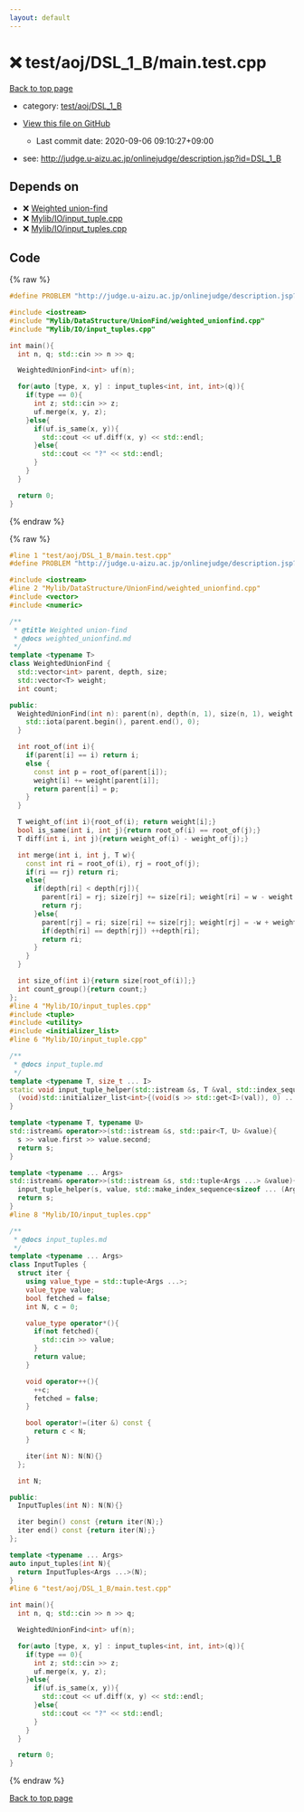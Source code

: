 ```yaml
---
layout: default
---
```


<!-- mathjax config similar to math.stackexchange -->
<script type="text/javascript" async
  src="https://cdnjs.cloudflare.com/ajax/libs/mathjax/2.7.5/MathJax.js?config=TeX-MML-AM_CHTML">
</script>
<script type="text/x-mathjax-config">
  MathJax.Hub.Config({
    TeX: { equationNumbers: { autoNumber: "AMS" }},
    tex2jax: {
      inlineMath: [ ['$','$'] ],
      processEscapes: true
    },
    "HTML-CSS": { matchFontHeight: false },
    displayAlign: "left",
    displayIndent: "2em"
  });
</script>

<script type="text/javascript" src="https://cdnjs.cloudflare.com/ajax/libs/jquery/3.4.1/jquery.min.js"></script>
<script src="https://cdn.jsdelivr.net/npm/jquery-balloon-js@1.1.2/jquery.balloon.min.js" integrity="sha256-ZEYs9VrgAeNuPvs15E39OsyOJaIkXEEt10fzxJ20+2I=" crossorigin="anonymous"></script>
<script type="text/javascript" src="../../../../assets/js/copy-button.js"></script>
<link rel="stylesheet" href="../../../../assets/css/copy-button.css" />


# :x: test/aoj/DSL_1_B/main.test.cpp

<a href="../../../../index.html">Back to top page</a>

* category: <a href="../../../../index.html#d968eb1568785f4a9e284aeb2f04bd97">test/aoj/DSL_1_B</a>
* <a href="{{ site.github.repository_url }}/blob/master/test/aoj/DSL_1_B/main.test.cpp">View this file on GitHub</a>
    - Last commit date: 2020-09-06 09:10:27+09:00


* see: <a href="http://judge.u-aizu.ac.jp/onlinejudge/description.jsp?id=DSL_1_B">http://judge.u-aizu.ac.jp/onlinejudge/description.jsp?id=DSL_1_B</a>


## Depends on

* :x: <a href="../../../../library/Mylib/DataStructure/UnionFind/weighted_unionfind.cpp.html">Weighted union-find</a>
* :x: <a href="../../../../library/Mylib/IO/input_tuple.cpp.html">Mylib/IO/input_tuple.cpp</a>
* :x: <a href="../../../../library/Mylib/IO/input_tuples.cpp.html">Mylib/IO/input_tuples.cpp</a>


## Code

<a id="unbundled"></a>
{% raw %}
```cpp
#define PROBLEM "http://judge.u-aizu.ac.jp/onlinejudge/description.jsp?id=DSL_1_B"

#include <iostream>
#include "Mylib/DataStructure/UnionFind/weighted_unionfind.cpp"
#include "Mylib/IO/input_tuples.cpp"

int main(){
  int n, q; std::cin >> n >> q;

  WeightedUnionFind<int> uf(n);

  for(auto [type, x, y] : input_tuples<int, int, int>(q)){
    if(type == 0){
      int z; std::cin >> z;
      uf.merge(x, y, z);
    }else{
      if(uf.is_same(x, y)){
        std::cout << uf.diff(x, y) << std::endl;
      }else{
        std::cout << "?" << std::endl;
      }
    }
  }

  return 0;
}

```
{% endraw %}

<a id="bundled"></a>
{% raw %}
```cpp
#line 1 "test/aoj/DSL_1_B/main.test.cpp"
#define PROBLEM "http://judge.u-aizu.ac.jp/onlinejudge/description.jsp?id=DSL_1_B"

#include <iostream>
#line 2 "Mylib/DataStructure/UnionFind/weighted_unionfind.cpp"
#include <vector>
#include <numeric>

/**
 * @title Weighted union-find
 * @docs weighted_unionfind.md
 */
template <typename T>
class WeightedUnionFind {
  std::vector<int> parent, depth, size;
  std::vector<T> weight;
  int count;

public:
  WeightedUnionFind(int n): parent(n), depth(n, 1), size(n, 1), weight(n, 0){
    std::iota(parent.begin(), parent.end(), 0);
  }

  int root_of(int i){
    if(parent[i] == i) return i;
    else {
      const int p = root_of(parent[i]);
      weight[i] += weight[parent[i]];
      return parent[i] = p;
    }
  }

  T weight_of(int i){root_of(i); return weight[i];}
  bool is_same(int i, int j){return root_of(i) == root_of(j);}
  T diff(int i, int j){return weight_of(i) - weight_of(j);}

  int merge(int i, int j, T w){
    const int ri = root_of(i), rj = root_of(j);
    if(ri == rj) return ri;
    else{
      if(depth[ri] < depth[rj]){
        parent[ri] = rj; size[rj] += size[ri]; weight[ri] = w - weight[i] + weight[j];
        return rj;
      }else{
        parent[rj] = ri; size[ri] += size[rj]; weight[rj] = -w + weight[i] - weight[j];
        if(depth[ri] == depth[rj]) ++depth[ri];
        return ri;
      }
    }
  }

  int size_of(int i){return size[root_of(i)];}
  int count_group(){return count;}
};
#line 4 "Mylib/IO/input_tuples.cpp"
#include <tuple>
#include <utility>
#include <initializer_list>
#line 6 "Mylib/IO/input_tuple.cpp"

/**
 * @docs input_tuple.md
 */
template <typename T, size_t ... I>
static void input_tuple_helper(std::istream &s, T &val, std::index_sequence<I ...>){
  (void)std::initializer_list<int>{(void(s >> std::get<I>(val)), 0) ...};
}

template <typename T, typename U>
std::istream& operator>>(std::istream &s, std::pair<T, U> &value){
  s >> value.first >> value.second;
  return s;
}

template <typename ... Args>
std::istream& operator>>(std::istream &s, std::tuple<Args ...> &value){
  input_tuple_helper(s, value, std::make_index_sequence<sizeof ... (Args)>());
  return s;
}
#line 8 "Mylib/IO/input_tuples.cpp"

/**
 * @docs input_tuples.md
 */
template <typename ... Args>
class InputTuples {
  struct iter {
    using value_type = std::tuple<Args ...>;
    value_type value;
    bool fetched = false;
    int N, c = 0;

    value_type operator*(){
      if(not fetched){
        std::cin >> value;
      }
      return value;
    }

    void operator++(){
      ++c;
      fetched = false;
    }

    bool operator!=(iter &) const {
      return c < N;
    }

    iter(int N): N(N){}
  };

  int N;

public:
  InputTuples(int N): N(N){}

  iter begin() const {return iter(N);}
  iter end() const {return iter(N);}
};

template <typename ... Args>
auto input_tuples(int N){
  return InputTuples<Args ...>(N);
}
#line 6 "test/aoj/DSL_1_B/main.test.cpp"

int main(){
  int n, q; std::cin >> n >> q;

  WeightedUnionFind<int> uf(n);

  for(auto [type, x, y] : input_tuples<int, int, int>(q)){
    if(type == 0){
      int z; std::cin >> z;
      uf.merge(x, y, z);
    }else{
      if(uf.is_same(x, y)){
        std::cout << uf.diff(x, y) << std::endl;
      }else{
        std::cout << "?" << std::endl;
      }
    }
  }

  return 0;
}

```
{% endraw %}

<a href="../../../../index.html">Back to top page</a>

